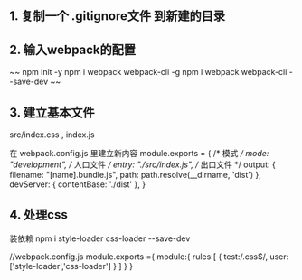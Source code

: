 ## 1. 复制一个 .gitignore文件  到新建的目录
## 2. 输入webpack的配置
~~
npm init -y
npm i webpack webpack-cli -g
npm i webpack webpack-cli --save-dev
~~
## 3. 建立基本文件
src/index.css , index.js


在 webpack.config.js 里建立新内容
module.exports = {
    /* 模式 */
    mode: "development",
    /* 人口文件 */
    entry: "./src/index.js",
    /* 出口文件 */
    output: {
        filename: "[name].bundle.js",
        path: path.resolve(__dirname, 'dist')
    },
    devServer: {
        contentBase: './dist'
    },
}
## 4. 处理css
装依赖
npm i style-loader css-loader --save-dev

//webpack.config.js
module.exports ={
    module:{
        rules:[
            {
                test:/\.css$/,
                user:['style-loader','css-loader']
            }
        ]
    }
}